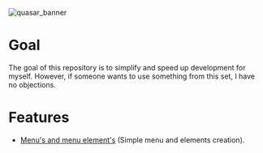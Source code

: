 ![quasar_banner](https://github.com/user-attachments/assets/c463789f-0386-4958-a65f-6fa5aae8d6d0)
# Goal

The goal of this repository is to simplify and speed up development for myself. However, if someone wants to use something from this set, I have no objections.

# Features
- [Menu's and menu element's](https://github.com/ZaksenCode/Quasar/wiki/Menus) (Simple menu and elements creation).
